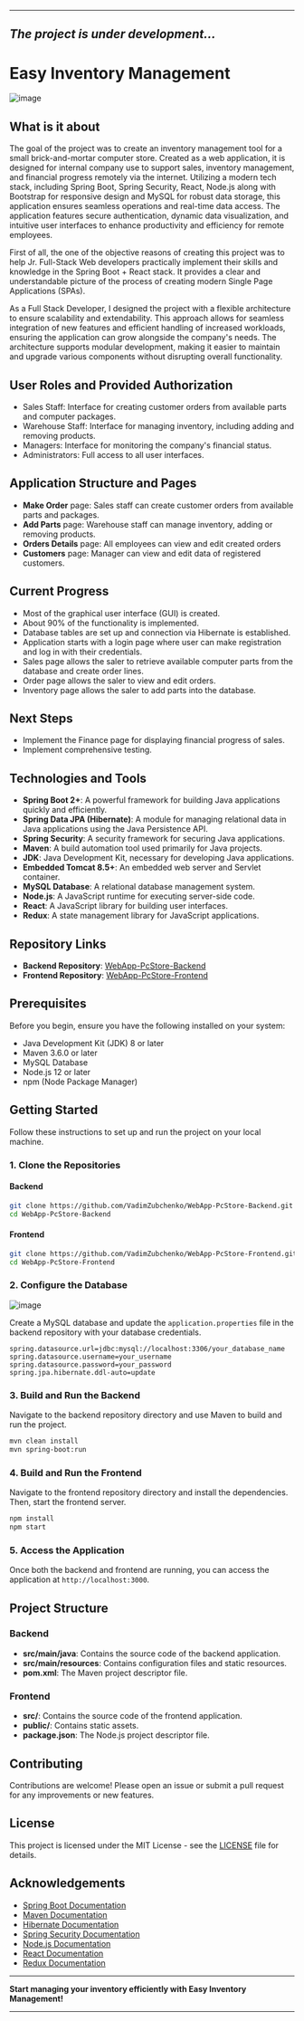 
---
*The project is under development...*
---

# Easy Inventory Management

![image](https://github.com/VadimZubchenko/WebApp-PcStore-Backend/assets/36922064/8ac9ffbe-dfb3-4fac-9448-ab67142491e7)


## What is it about

The goal of the project was to create an inventory management tool for a small brick-and-mortar computer store. Created as a web application, it is designed for internal company use to support sales, inventory management, and financial progress remotely via the internet. Utilizing a modern tech stack, including Spring Boot, Spring Security, React, Node.js along with Bootstrap for responsive design and MySQL for robust data storage, this application ensures seamless operations and real-time data access. The application features secure authentication, dynamic data visualization, and intuitive user interfaces to enhance productivity and efficiency for remote employees.

First of all, the one of the objective reasons of creating this project was to help Jr. Full-Stack Web developers practically implement their skills and knowledge in the Spring Boot + React stack. It provides a clear and understandable picture of the process of creating modern Single Page Applications (SPAs).

As a Full Stack Developer, I designed the project with a flexible architecture to ensure scalability and extendability. This approach allows for seamless integration of new features and efficient handling of increased workloads, ensuring the application can grow alongside the company's needs. The architecture supports modular development, making it easier to maintain and upgrade various components without disrupting overall functionality.


## User Roles and Provided Authorization

* Sales Staff: Interface for creating customer orders from available parts and computer packages.
* Warehouse Staff: Interface for managing inventory, including adding and removing products.
* Managers: Interface for monitoring the company's financial status.
* Administrators: Full access to all user interfaces.

## Application Structure and Pages

* __Make Order__ page: Sales staff can create customer orders from available parts and packages.
* __Add Parts__ page: Warehouse staff can manage inventory, adding or removing products.
* __Orders Details__ page: All employees can view and edit created orders
* __Customers__ page: Manager can view and edit data of registered customers.


## Current Progress

* Most of the graphical user interface (GUI) is created.
* About 90% of the functionality is implemented.
* Database tables are set up and connection via Hibernate is established.
* Application starts with a login page where user can make registration and log in with their credentials.
* Sales page allows the saler to retrieve available computer parts from the database and create order lines.
* Order page allows the saler to view and edit orders.
* Inventory page allows the saler to add parts into the database.

## Next Steps

* Implement the Finance page for displaying financial progress of sales.
* Implement comprehensive testing.

## Technologies and Tools

- **Spring Boot 2+**: A powerful framework for building Java applications quickly and efficiently.
- **Spring Data JPA (Hibernate)**: A module for managing relational data in Java applications using the Java Persistence API.
- **Spring Security**: A security framework for securing Java applications.
- **Maven**: A build automation tool used primarily for Java projects.
- **JDK**: Java Development Kit, necessary for developing Java applications.
- **Embedded Tomcat 8.5+**: An embedded web server and Servlet container.
- **MySQL Database**: A relational database management system.
- **Node.js**: A JavaScript runtime for executing server-side code.
- **React**: A JavaScript library for building user interfaces.
- **Redux**: A state management library for JavaScript applications.

## Repository Links

- **Backend Repository**: [WebApp-PcStore-Backend](https://github.com/VadimZubchenko/WebApp-PcStore-Backend.git)
- **Frontend Repository**: [WebApp-PcStore-Frontend](https://github.com/VadimZubchenko/WebApp-PcStore-Frontend.git)

## Prerequisites

Before you begin, ensure you have the following installed on your system:

- Java Development Kit (JDK) 8 or later
- Maven 3.6.0 or later
- MySQL Database
- Node.js 12 or later
- npm (Node Package Manager)

## Getting Started

Follow these instructions to set up and run the project on your local machine.

### 1. Clone the Repositories

#### Backend

```sh
git clone https://github.com/VadimZubchenko/WebApp-PcStore-Backend.git
cd WebApp-PcStore-Backend
```

#### Frontend

```sh
git clone https://github.com/VadimZubchenko/WebApp-PcStore-Frontend.git
cd WebApp-PcStore-Frontend
```

### 2. Configure the Database

![image](https://github.com/VadimZubchenko/WebApp-PcStore-Backend/assets/36922064/6178bdc9-72e1-48c7-8e22-289b9f470ce1)


Create a MySQL database and update the `application.properties` file in the backend repository with your database credentials.

```properties
spring.datasource.url=jdbc:mysql://localhost:3306/your_database_name
spring.datasource.username=your_username
spring.datasource.password=your_password
spring.jpa.hibernate.ddl-auto=update
```

### 3. Build and Run the Backend

Navigate to the backend repository directory and use Maven to build and run the project.

```sh
mvn clean install
mvn spring-boot:run
```

### 4. Build and Run the Frontend

Navigate to the frontend repository directory and install the dependencies. Then, start the frontend server.

```sh
npm install
npm start
```

### 5. Access the Application

Once both the backend and frontend are running, you can access the application at `http://localhost:3000`.

## Project Structure

### Backend

- **src/main/java**: Contains the source code of the backend application.
- **src/main/resources**: Contains configuration files and static resources.
- **pom.xml**: The Maven project descriptor file.

### Frontend

- **src/**: Contains the source code of the frontend application.
- **public/**: Contains static assets.
- **package.json**: The Node.js project descriptor file.

## Contributing

Contributions are welcome! Please open an issue or submit a pull request for any improvements or new features.

## License

This project is licensed under the MIT License - see the [LICENSE](LICENSE) file for details.

## Acknowledgements

- [Spring Boot Documentation](https://docs.spring.io/spring-boot/docs/current/reference/html/)
- [Maven Documentation](https://maven.apache.org/guides/index.html)
- [Hibernate Documentation](https://hibernate.org/orm/documentation/)
- [Spring Security Documentation](https://spring.io/projects/spring-security)
- [Node.js Documentation](https://nodejs.org/en/docs/)
- [React Documentation](https://reactjs.org/docs/getting-started.html)
- [Redux Documentation](https://redux.js.org/introduction/getting-started)

---

**Start managing your inventory efficiently with Easy Inventory Management!**

---
